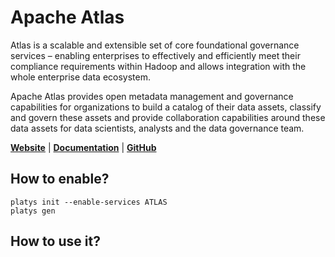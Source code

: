 # Apache Atlas

Atlas is a scalable and extensible set of core foundational governance services – enabling enterprises to effectively and efficiently meet their compliance requirements within Hadoop and allows integration with the whole enterprise data ecosystem.

Apache Atlas provides open metadata management and governance capabilities for organizations to build a catalog of their data assets, classify and govern these assets and provide collaboration capabilities around these data assets for data scientists, analysts and the data governance team.

**[Website](https://atlas.apache.org/#/)** | **[Documentation](https://atlas.apache.org/#/)** | **[GitHub](https://github.com/apache/atlas)**

## How to enable?

```
platys init --enable-services ATLAS
platys gen
```

## How to use it?

